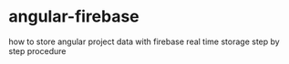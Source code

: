 # angular-firebase
how to store angular project data with firebase real time storage step by step procedure

